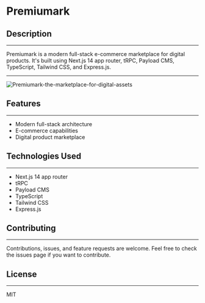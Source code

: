 # Premiumark

## Description
---

Premiumark is a modern full-stack e-commerce marketplace for digital products. It's built using Next.js 14 app router, tRPC, Payload CMS, TypeScript, Tailwind CSS, and Express.js.

---
![Premiumark-the-marketplace-for-digital-assets](https://github.com/MohamedAbirou/premiumark/assets/109366637/cc3415ab-0307-49bb-a37d-faece303feb0)


## Features
---

- Modern full-stack architecture
- E-commerce capabilities
- Digital product marketplace

## Technologies Used
---

- Next.js 14 app router
- tRPC
- Payload CMS
- TypeScript
- Tailwind CSS
- Express.js

## Contributing
---

Contributions, issues, and feature requests are welcome. Feel free to check the issues page if you want to contribute.

## License
---

MIT
